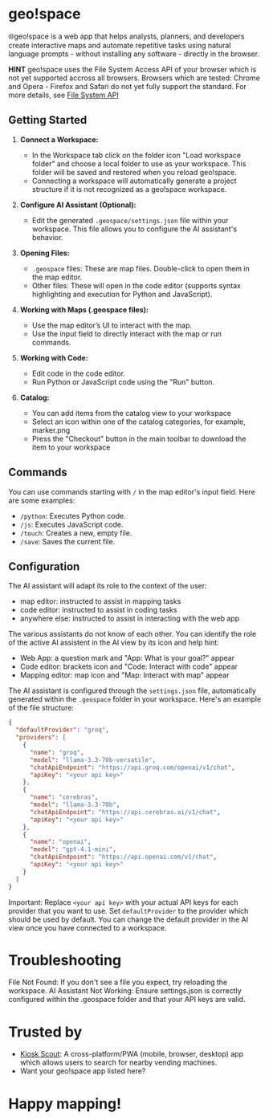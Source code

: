 # geo!space

🌐geo!space is a web app that helps analysts, planners, and developers create interactive maps and automate repetitive tasks using natural language prompts - without installing any software - directly in the browser.

**HINT**
geo!space uses the File System Access API of your browser which is not yet supported accross all browsers.
Browsers which are tested: Chrome and Opera - Firefox and Safari do not yet fully support the standard.
For more details, see [File System API](https://developer.mozilla.org/en-US/docs/Web/API/Window/showDirectoryPicker)

## Getting Started

1.  **Connect a Workspace:**
    *   In the Workspace tab click on the folder icon "Load workspace folder" and choose a local folder to use as your workspace. This folder will be saved and restored when you reload geo!space.
    *   Connecting a workspace will automatically generate a project structure if it is not recognized as a geo!space workspace.

2.  **Configure AI Assistant (Optional):**
    *   Edit the generated `.geospace/settings.json` file within your workspace. This file allows you to configure the AI assistant's behavior.

3.  **Opening Files:**
    *   `.geospace` files: These are map files. Double-click to open them in the map editor.
    *   Other files: These will open in the code editor (supports syntax highlighting and execution for Python and JavaScript).

4.  **Working with Maps (.geospace files):**
    *   Use the map editor’s UI to interact with the map.
    *   Use the input field to directly interact with the map or run commands.

5.  **Working with Code:**
    *   Edit code in the code editor.
    *   Run Python or JavaScript code using the "Run" button.

6. **Catalog:**
    * You can add items from the catalog view to your workspace
    * Select an icon within one of the catalog categories, for example, marker.png
    * Press the "Checkout" button in the main toolbar to download the item to your workspace

## Commands

You can use commands starting with `/` in the map editor's input field. Here are some examples:

*   `/python`: Executes Python code.
*   `/js`: Executes JavaScript code.
*   `/touch`: Creates a new, empty file.
*   `/save`: Saves the current file.

## Configuration

The AI assistant will adapt its role to the context of the user:
* map editor: instructed to assist in mapping tasks
* code editor: instructed to assist in coding tasks
* anywhere else: instructed to assist in interacting with the web app

The various assistants do not know of each other. You can identify the role of the active AI assistent in the AI view by its icon and help hint:
* Web App: a question mark and "App: What is your goal?" appear
* Code editor: brackets icon and "Code: Interact with code" appear
* Mapping editor: map icon and "Map: Interact with map" appear

The AI assistant is configured through the `settings.json` file, automatically generated within the `.geospace` folder in your workspace.  Here's an example of the file structure:

```json
{
  "defaultProvider": "groq",
  "providers": [
    {
      "name": "groq",
      "model": "llama-3.3-70b-versatile",
      "chatApiEndpoint": "https://api.groq.com/openai/v1/chat",
      "apiKey": "<your api key>"
    },
    {
      "name": "cerebras",
      "model": "llama-3.3-70b",
      "chatApiEndpoint": "https://api.cerebras.ai/v1/chat",
      "apiKey": "<your api key>"
    },
    {
      "name": "openai",
      "model": "gpt-4.1-mini",
      "chatApiEndpoint": "https://api.openai.com/v1/chat",
      "apiKey": "<your api key>"
    }
  ]
}
```
Important: Replace `<your api key>` with your actual API keys for each provider that you want to use.
Set `defaultProvider` to the provider which should be used by default.
You can change the default provider in the AI view once you have connected to a workspace.

# Troubleshooting
File Not Found: If you don't see a file you expect, try reloading the workspace.
AI Assistant Not Working: Ensure settings.json is correctly configured within the .geospace folder and that your API keys are valid.

# Trusted by

- [Kiosk Scout](https://finder.kioskscout.de): A cross-platform/PWA (mobile, browser, desktop) app which allows users to search for nearby vending machines.
- Want your geo!space app listed here?

# Happy mapping!
